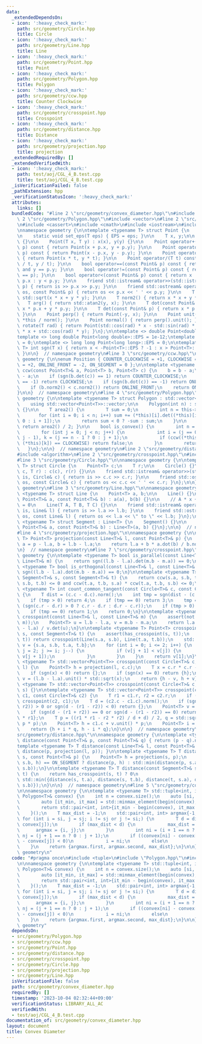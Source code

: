 ```yaml
---
data:
  _extendedDependsOn:
  - icon: ':heavy_check_mark:'
    path: src/geometry/Circle.hpp
    title: Circle
  - icon: ':heavy_check_mark:'
    path: src/geometry/Line.hpp
    title: Line
  - icon: ':heavy_check_mark:'
    path: src/geometry/Point.hpp
    title: Point
  - icon: ':heavy_check_mark:'
    path: src/geometry/Polygon.hpp
    title: Polygon
  - icon: ':heavy_check_mark:'
    path: src/geometry/ccw.hpp
    title: Counter Clockwise
  - icon: ':heavy_check_mark:'
    path: src/geometry/crosspoint.hpp
    title: Crosspoint
  - icon: ':heavy_check_mark:'
    path: src/geometry/distance.hpp
    title: Distance
  - icon: ':heavy_check_mark:'
    path: src/geometry/projection.hpp
    title: projection
  _extendedRequiredBy: []
  _extendedVerifiedWith:
  - icon: ':heavy_check_mark:'
    path: test/aoj/CGL_4_B.test.cpp
    title: test/aoj/CGL_4_B.test.cpp
  _isVerificationFailed: false
  _pathExtension: hpp
  _verificationStatusIcon: ':heavy_check_mark:'
  attributes:
    links: []
  bundledCode: "#line 2 \"src/geometry/convex_diameter.hpp\"\n#include <tuple>\n#line\
    \ 2 \"src/geometry/Polygon.hpp\"\n#include <vector>\n#line 2 \"src/geometry/Point.hpp\"\
    \n#include <cassert>\n#include <cmath>\n#include <iostream>\n#include <type_traits>\n\
    \nnamespace geometry {\n\ntemplate <typename T> struct Point {\n    static T EPS;\n\
    \n    static void set_eps(T eps) { EPS = eps; }\n\n    T x, y;\n\n    Point()\
    \ {}\n\n    Point(T x, T y) : x(x), y(y) {}\n\n    Point operator+(const Point&\
    \ p) const { return Point(x + p.x, y + p.y); }\n\n    Point operator-(const Point&\
    \ p) const { return Point(x - p.x, y - p.y); }\n\n    Point operator*(T t) const\
    \ { return Point(x * t, y * t); }\n\n    Point operator/(T t) const { return Point(x\
    \ / t, y / t); }\n\n    bool operator==(const Point& p) const { return x == p.x\
    \ and y == p.y; }\n\n    bool operator!=(const Point& p) const { return not((*this)\
    \ == p); }\n\n    bool operator<(const Point& p) const { return x != p.x ? x <\
    \ p.x : y < p.y; }\n\n    friend std::istream& operator>>(std::istream& is, Point&\
    \ p) { return is >> p.x >> p.y; }\n\n    friend std::ostream& operator<<(std::ostream&\
    \ os, const Point& p) { return os << p.x << ' ' << p.y; }\n\n    T norm() { return\
    \ std::sqrt(x * x + y * y); }\n\n    T norm2() { return x * x + y * y; }\n\n \
    \   T arg() { return std::atan2(y, x); }\n\n    T dot(const Point& p) { return\
    \ x * p.x + y * p.y; }\n\n    T det(const Point& p) { return x * p.y - y * p.x;\
    \ }\n\n    Point perp() { return Point(-y, x); }\n\n    Point unit() { return\
    \ *this / norm(); }\n\n    Point normal() { return perp().unit(); }\n\n    Point\
    \ rotate(T rad) { return Point(std::cos(rad) * x - std::sin(rad) * y, std::sin(rad)\
    \ * x + std::cos(rad) * y); }\n};\n\ntemplate <> double Point<double>::EPS = 1e-9;\n\
    template <> long double Point<long double>::EPS = 1e-12;\ntemplate <> int Point<int>::EPS\
    \ = 0;\ntemplate <> long long Point<long long>::EPS = 0;\n\ntemplate <typename\
    \ T> int sgn(T x) { return x < -Point<T>::EPS ? -1 : x > Point<T>::EPS ? 1 : 0;\
    \ }\n\n}  // namespace geometry\n#line 3 \"src/geometry/ccw.hpp\"\n\nnamespace\
    \ geometry {\n\nenum Position { COUNTER_CLOCKWISE = +1, CLOCKWISE = -1, ONLINE_BACK\
    \ = +2, ONLINE_FRONT = -2, ON_SEGMENT = 0 };\n\ntemplate <typename T> Position\
    \ ccw(const Point<T>& a, Point<T> b, Point<T> c) {\n    b = b - a;\n    c = c\
    \ - a;\n    if (sgn(b.det(c)) == 1) return COUNTER_CLOCKWISE;\n    if (sgn(b.det(c))\
    \ == -1) return CLOCKWISE;\n    if (sgn(b.dot(c)) == -1) return ONLINE_BACK;\n\
    \    if (b.norm2() < c.norm2()) return ONLINE_FRONT;\n    return ON_SEGMENT;\n\
    }\n\n}  // namespace geometry\n#line 4 \"src/geometry/Polygon.hpp\"\n\nnamespace\
    \ geometry {\n\ntemplate <typename T> struct Polygon : std::vector<Point<T>> {\n\
    \    using std::vector<Point<T>>::vector;\n\n    Polygon(int n) : std::vector<Point<T>>(n)\
    \ {}\n\n    T area2() {\n        T sum = 0;\n        int n = this->size();\n \
    \       for (int i = 0; i < n; i++) sum += (*this)[i].det((*this)[i + 1 == n ?\
    \ 0 : i + 1]);\n        return sum < 0 ? -sum : sum;\n    }\n\n    T area() {\
    \ return area2() / 2; }\n\n    bool is_convex() {\n        int n = this->size();\n\
    \        for (int j = 0; j < n; j++) {\n            int i = (j == 0 ? n - 1 :\
    \ j - 1), k = (j == n - 1 ? 0 : j + 1);\n            if (ccw((*this)[i], (*this)[j],\
    \ (*this)[k]) == CLOCKWISE) return false;\n        }\n        return true;\n \
    \   }\n};\n\n}  // namespace geometry\n#line 2 \"src/geometry/distance.hpp\"\n\
    #include <algorithm>\n#line 2 \"src/geometry/crosspoint.hpp\"\n#include <utility>\n\
    #line 3 \"src/geometry/Circle.hpp\"\n\nnamespace geometry {\n\ntemplate <typename\
    \ T> struct Circle {\n    Point<T> c;\n    T r;\n\n    Circle() {}\n\n    Circle(Point<T>\
    \ c, T r) : c(c), r(r) {}\n\n    friend std::istream& operator>>(std::istream&\
    \ is, Circle& c) { return is >> c.c >> c.r; }\n\n    friend std::ostream& operator<<(std::ostream&\
    \ os, const Circle& c) { return os << c.c << ' ' << c.r; }\n};\n\n}  // namespace\
    \ geometry\n#line 3 \"src/geometry/Line.hpp\"\n\nnamespace geometry {\n\ntemplate\
    \ <typename T> struct Line {\n    Point<T> a, b;\n\n    Line() {}\n\n    Line(const\
    \ Point<T>& a, const Point<T>& b) : a(a), b(b) {}\n\n    // A * x + B * y + C\
    \ = 0\n    Line(T A, T B, T C) {}\n\n    friend std::istream& operator>>(std::istream&\
    \ is, Line& l) { return is >> l.a >> l.b; }\n\n    friend std::ostream& operator<<(std::ostream&\
    \ os, const Line& l) { return os << l.a << \" to \" << l.b; }\n};\n\ntemplate\
    \ <typename T> struct Segment : Line<T> {\n    Segment() {}\n\n    Segment(const\
    \ Point<T>& a, const Point<T>& b) : Line<T>(a, b) {}\n};\n\n}  // namespace geometry\n\
    #line 4 \"src/geometry/projection.hpp\"\n\nnamespace geometry {\n\ntemplate <typename\
    \ T> Point<T> projection(const Line<T>& l, const Point<T>& p) {\n    Point<T>\
    \ a = p - l.a, b = l.b - l.a;\n    return l.a + b * a.dot(b) / b.norm2();\n}\n\
    \n}  // namespace geometry\n#line 7 \"src/geometry/crosspoint.hpp\"\n\nnamespace\
    \ geometry {\n\ntemplate <typename T> bool is_parallel(const Line<T>& l, const\
    \ Line<T>& m) {\n    return sgn((l.b - l.a).det(m.b - m.a)) == 0;\n}\n\ntemplate\
    \ <typename T> bool is_orthogonal(const Line<T>& l, const Line<T>& m) {\n    return\
    \ sgn((l.b - l.a).dot(m.b - m.a)) == 0;\n}\n\ntemplate <typename T> bool has_crosspoint(const\
    \ Segment<T>& s, const Segment<T>& t) {\n    return ccw(s.a, s.b, t.a) * ccw(s.a,\
    \ s.b, t.b) <= 0 and ccw(t.a, t.b, s.a) * ccw(t.a, t.b, s.b) <= 0;\n}\n\ntemplate\
    \ <typename T> int count_common_tangent(const Circle<T>& c, const Circle<T>& d)\
    \ {\n    T dist = (c.c - d.c).norm();\n    int tmp = sgn(dist - (c.r + d.r));\n\
    \    if (tmp > 0) return 4;\n    if (tmp == 0) return 3;\n    tmp = sgn(dist -\
    \ (sgn(c.r - d.r) > 0 ? c.r - d.r : d.r - c.r));\n    if (tmp > 0) return 2;\n\
    \    if (tmp == 0) return 1;\n    return 0;\n}\n\ntemplate <typename T> Point<T>\
    \ crosspoint(const Line<T>& l, const Line<T>& m) {\n    assert(not is_parallel(l,\
    \ m));\n    Point<T> u = l.b - l.a, v = m.b - m.a;\n    return l.a + u * v.det(m.a\
    \ - l.a) / v.det(u);\n}\n\ntemplate <typename T> Point<T> crosspoint(const Segment<T>&\
    \ s, const Segment<T>& t) {\n    assert(has_crosspoint(s, t));\n    if (not is_parallel(s,\
    \ t)) return crosspoint(Line(s.a, s.b), Line(t.a, t.b));\n    std::vector<Point<T>>\
    \ v = {s.a, s.b, t.a, t.b};\n    for (int i = 0; i <= 2; i++) {\n        for (int\
    \ j = 2; j >= i; j--) {\n            if (v[j + 1] < v[j]) {\n                std::swap(v[j],\
    \ v[j + 1]);\n            }\n        }\n    }\n    return v[1];\n}\n\ntemplate\
    \ <typename T> std::vector<Point<T>> crosspoint(const Circle<T>& c, const Line<T>&\
    \ l) {\n    Point<T> h = projection(l, c.c);\n    T x = c.r * c.r - (c.c - h).norm2();\n\
    \    if (sgn(x) < 0) return {};\n    if (sgn(x) == 0) return {h};\n    Point<T>\
    \ v = (l.b - l.a).unit() * std::sqrt(x);\n    return {h - v, h + v};\n}\n\ntemplate\
    \ <typename T> std::vector<Point<T>> crosspoint(const Circle<T>& c, const Segment<T>&\
    \ s) {}\n\ntemplate <typename T> std::vector<Point<T>> crosspoint(const Circle<T>&\
    \ c1, const Circle<T>& c2) {\n    T r1 = c1.r, r2 = c2.r;\n    if (r1 < r2) return\
    \ crosspoint(c2, c1);\n    T d = (c2.c - c1.c).norm();\n    if (sgn(d - (r1 +\
    \ r2)) > 0 or sgn(d - (r1 - r2)) < 0) return {};\n    Point<T> v = c2.c - c1.c;\n\
    \    if (sgn(d - (r1 + r2)) == 0 or sgn(d - (r1 - r2)) == 0) return {c1.c + v.unit()\
    \ * r1};\n    T p = ((r1 * r1 - r2 * r2) / d + d) / 2, q = std::sqrt(r1 * r1 -\
    \ p * p);\n    Point<T> h = c1.c + v.unit() * p;\n    Point<T> i = v.normal();\n\
    \    return {h + i * q, h - i * q};\n}\n\n}  // namespace geometry\n#line 5 \"\
    src/geometry/distance.hpp\"\n\nnamespace geometry {\n\ntemplate <typename T> T\
    \ distance(const Point<T>& p, const Point<T>& q) { return (p - q).norm(); }\n\n\
    template <typename T> T distance(const Line<T>& l, const Point<T>& p) { return\
    \ distance(p, projection(l, p)); }\n\ntemplate <typename T> T distance(const Segment<T>&\
    \ s, const Point<T>& p) {\n    Point<T> h = projection(s, p);\n    return ccw(s.a,\
    \ s.b, h) == ON_SEGMENT ? distance(p, h) : std::min(distance(p, s.a), distance(p,\
    \ s.b));\n}\n\ntemplate <typename T> T distance(const Segment<T>& s, const Segment<T>&\
    \ t) {\n    return has_crosspoint(s, t) ? 0\n                                :\
    \ std::min({distance(s, t.a), distance(s, t.b), distance(t, s.a), distance(t,\
    \ s.b)});\n}\n\n}  // namespace geometry\n#line 5 \"src/geometry/convex_diameter.hpp\"\
    \n\nnamespace geometry {\n\ntemplate <typename T> std::tuple<int, int, T> convex_diameter(const\
    \ Polygon<T>& convex) {\n    int n = convex.size();\n    auto [si, sj] = [&] {\n\
    \        auto [it_min, it_max] = std::minmax_element(begin(convex), end(convex));\n\
    \        return std::pair<int, int>{it_min - begin(convex), it_max - begin(convex)};\n\
    \    }();\n    T max_dist = -1;\n    std::pair<int, int> argmax{-1, -1};\n   \
    \ for (int i = si, j = sj; i != sj or j != si;) {\n        T d = distance(convex[i],\
    \ convex[j]);\n        if (max_dist < d) {\n            max_dist = d;\n      \
    \      argmax = {i, j};\n        }\n        int ni = (i + 1 == n ? 0 : i + 1),\
    \ nj = (j + 1 == n ? 0 : j + 1);\n        if ((convex[ni] - convex[i]).det(convex[nj]\
    \ - convex[j]) < 0)\n            i = ni;\n        else\n            j = nj;\n\
    \    }\n    return {argmax.first, argmax.second, max_dist};\n}\n\n}  // namespace\
    \ geometry\n"
  code: "#pragma once\n#include <tuple>\n#include \"Polygon.hpp\"\n#include \"distance.hpp\"\
    \n\nnamespace geometry {\n\ntemplate <typename T> std::tuple<int, int, T> convex_diameter(const\
    \ Polygon<T>& convex) {\n    int n = convex.size();\n    auto [si, sj] = [&] {\n\
    \        auto [it_min, it_max] = std::minmax_element(begin(convex), end(convex));\n\
    \        return std::pair<int, int>{it_min - begin(convex), it_max - begin(convex)};\n\
    \    }();\n    T max_dist = -1;\n    std::pair<int, int> argmax{-1, -1};\n   \
    \ for (int i = si, j = sj; i != sj or j != si;) {\n        T d = distance(convex[i],\
    \ convex[j]);\n        if (max_dist < d) {\n            max_dist = d;\n      \
    \      argmax = {i, j};\n        }\n        int ni = (i + 1 == n ? 0 : i + 1),\
    \ nj = (j + 1 == n ? 0 : j + 1);\n        if ((convex[ni] - convex[i]).det(convex[nj]\
    \ - convex[j]) < 0)\n            i = ni;\n        else\n            j = nj;\n\
    \    }\n    return {argmax.first, argmax.second, max_dist};\n}\n\n}  // namespace\
    \ geometry"
  dependsOn:
  - src/geometry/Polygon.hpp
  - src/geometry/ccw.hpp
  - src/geometry/Point.hpp
  - src/geometry/distance.hpp
  - src/geometry/crosspoint.hpp
  - src/geometry/Circle.hpp
  - src/geometry/projection.hpp
  - src/geometry/Line.hpp
  isVerificationFile: false
  path: src/geometry/convex_diameter.hpp
  requiredBy: []
  timestamp: '2023-10-04 02:32:44+09:00'
  verificationStatus: LIBRARY_ALL_AC
  verifiedWith:
  - test/aoj/CGL_4_B.test.cpp
documentation_of: src/geometry/convex_diameter.hpp
layout: document
title: Convex Diameter
---
```

